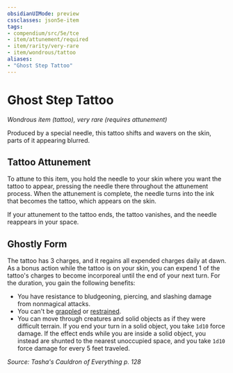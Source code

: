 ```yaml
---
obsidianUIMode: preview
cssclasses: json5e-item
tags:
- compendium/src/5e/tce
- item/attunement/required
- item/rarity/very-rare
- item/wondrous/tattoo
aliases: 
- "Ghost Step Tattoo"
---
```

# Ghost Step Tattoo
*Wondrous item (tattoo), very rare (requires attunement)*  


Produced by a special needle, this tattoo shifts and wavers on the skin, parts of it appearing blurred.

## Tattoo Attunement

To attune to this item, you hold the needle to your skin where you want the tattoo to appear, pressing the needle there throughout the attunement process. When the attunement is complete, the needle turns into the ink that becomes the tattoo, which appears on the skin.

If your attunement to the tattoo ends, the tattoo vanishes, and the needle reappears in your space.

## Ghostly Form

The tattoo has 3 charges, and it regains all expended charges daily at dawn. As a bonus action while the tattoo is on your skin, you can expend 1 of the tattoo's charges to become incorporeal until the end of your next turn. For the duration, you gain the following benefits:

- You have resistance to bludgeoning, piercing, and slashing damage from nonmagical attacks.  
- You can't be [grappled](Mechanics/Rules/conditions.md#Grappled) or [restrained](Mechanics/Rules/conditions.md#Restrained).  
- You can move through creatures and solid objects as if they were difficult terrain. If you end your turn in a solid object, you take `1d10` force damage. If the effect ends while you are inside a solid object, you instead are shunted to the nearest unoccupied space, and you take `1d10` force damage for every 5 feet traveled.  

*Source: Tasha's Cauldron of Everything p. 128*